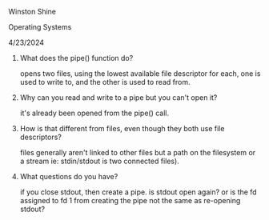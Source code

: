 Winston Shine

Operating Systems

4/23/2024


1. What does the pipe() function do?

    opens two files, using the lowest available file descriptor for each,
    one is used to write to, and the other is used to read from.
    
2. Why can you read and write to a pipe but you can't open it?

    it's already been opened from the pipe() call.
    
3. How is that different from files, even though they both use file descriptors?

    files generally aren't linked to other files but a path on the filesystem or a stream ie: stdin/stdout
    is two connected files).
    
4. What questions do you have?
    
    if you close stdout, then create a pipe. is stdout open again? or is the fd
    assigned to fd 1 from creating the pipe not the same as re-opening stdout?

